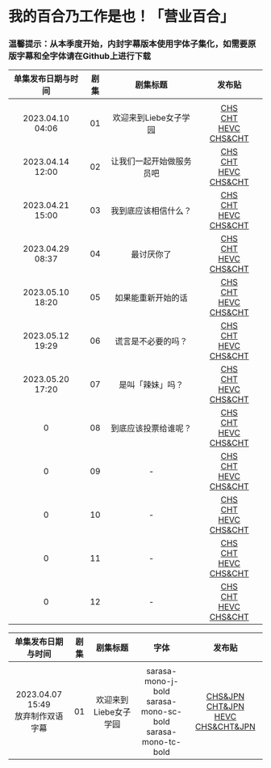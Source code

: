 # 我的百合乃工作是也！「营业百合」

### 温馨提示：从本季度开始，内封字幕版本使用字体子集化，如需要原版字幕和全字体请在Github上进行下载

单集发布日期与时间 | 剧集 | 剧集标题 | 发布贴 
:---: | :---: | :---: | :---:  
 | | |
2023.04.10 04:06 | 01 | 欢迎来到Liebe女子学园 | [CHS](https://bangumi.moe/torrent/64331ad0685d5f00073a62dd)<br/>[CHT](https://bangumi.moe/torrent/64331af5685d5f00073a6376)<br/>[HEVC CHS&CHT](https://bangumi.moe/torrent/64331b1d685d5f00073a63f1)
2023.04.14 12:00 | 02 | 让我们一起开始做服务员吧  | [CHS](https://bangumi.moe/torrent/6438cfda685d5f00074b77f5)<br/>[CHT](https://bangumi.moe/torrent/6438d185685d5f00074b7c3d)<br/>[HEVC CHS&CHT](https://bangumi.moe/torrent/6438d19f685d5f00074b7c72)
2023.04.21 15:00 | 03 | 我到底应该相信什么？  | [CHS](https://bangumi.moe/torrent/6442347d685d5f000768015d)<br/>[CHT](https://bangumi.moe/torrent/644234db685d5f00076802cb)<br/>[HEVC CHS&CHT](https://bangumi.moe/torrent/644234f5685d5f000768032b)
2023.04.29 08:37 | 04 | 最讨厌你了  | [CHS](https://bangumi.moe/torrent/644d39507008080007c8963c)<br/>[CHT](https://bangumi.moe/torrent/644d39bc7008080007c89786)<br/>[HEVC CHS&CHT](https://bangumi.moe/torrent/644d39cf7008080007c897ad)
2023.05.10 18:20 | 05 | 如果能重新开始的话  | [CHS](https://bangumi.moe/torrent/645b6fec7008080007efa437)<br/>[CHT](https://bangumi.moe/torrent/645b6ffc7008080007efa461)<br/>[HEVC CHS&CHT](https://bangumi.moe/torrent/645b700e7008080007efa498)
2023.05.12 19:29 | 06 | 谎言是不必要的吗？  | [CHS](https://bangumi.moe/torrent/645e23357008080007f6e01d)<br/>[CHT](https://bangumi.moe/torrent/645e23537008080007f6e082)<br/>[HEVC CHS&CHT](https://bangumi.moe/torrent/645e239b7008080007f6e14c)
2023.05.20 17:20 | 07 | 是叫「辣妹」吗？  | [CHS](https://bangumi.moe/torrent/646890d2700808000712a5c7)<br/>[CHT](https://bangumi.moe/torrent/646890eb700808000712a5fc)<br/>[HEVC CHS&CHT](https://bangumi.moe/torrent/646890fa700808000712a63d)
0 | 08 | 到底应该投票给谁呢？  | [CHS]()<br/>[CHT]()<br/>[HEVC CHS&CHT]()
0 | 09 | -  | [CHS]()<br/>[CHT]()<br/>[HEVC CHS&CHT]()
0 | 10 | -  | [CHS]()<br/>[CHT]()<br/>[HEVC CHS&CHT]()
0 | 11 | -  | [CHS]()<br/>[CHT]()<br/>[HEVC CHS&CHT]()
0 | 12 | -  | [CHS]()<br/>[CHT]()<br/>[HEVC CHS&CHT]()

单集发布日期与时间 | 剧集 | 剧集标题 | 字体 |发布贴 
:---: | :---: | :---: | :---:  | :---:
 | | |
2023.04.07 15:49<br>放弃制作双语字幕 | 01 | 欢迎来到Liebe女子学园 | sarasa-mono-j-bold<br>sarasa-mono-sc-bold<br>sarasa-mono-tc-bold | [CHS&JPN](https://bangumi.moe/torrent/642fcafd685d5f00073046ac)<br/>[CHT&JPN](https://bangumi.moe/torrent/642fcc64685d5f0007304a9a)<br/>[HEVC CHS&CHT&JPN](https://bangumi.moe/torrent/642fccc9685d5f0007304b67)